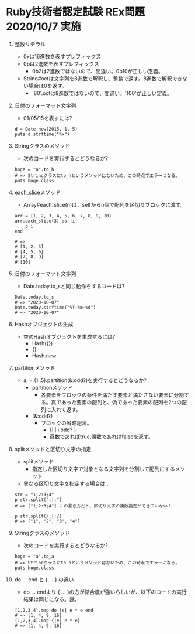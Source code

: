 # Ruby技術者認定試験 REx問題 2020/10/7 実施

1. 整数リテラル
    - 0xは16進数を表すプレフィックス
    - 0bは2進数を表すプレフィックス
        - 0b2は2進数ではないので、間違い。0b10が正しい定義。
    - String#octは文字列を8進数で解釈し、整数で返す。8進数で解釈できない場合は0を返す。
        - '80'.octは8進数ではないので、間違い。'100'が正しい定義。

1. 日付のフォーマット文字列
    - 01/05/15を表すには?
    ```
    d = Date.new(2015, 1, 5)
    puts d.strftime("%x")
    ```

1. Stringクラスのメソッド
    - 次のコードを実行するとどうなるか?
    ```
    hoge = "a".to_h
    # => Stringクラスにto_hというメソッドはないため、この時点でエラーになる。
    puts hoge.class
    ```

1. each_sliceメソッド
    - Array#each_slice(n)は、selfからn個で配列を区切りブロックに渡す。
    ```
    arr = [1, 2, 3, 4, 5, 6, 7, 8, 9, 10]
    arr.each_slice(3) do |i|
        p i
    end
    
    # =>
    # [1, 2, 3]
    # [4, 5, 6]
    # [7, 8, 9]
    # [10]
    ```

1. 日付のフォーマット文字列
    - Date.today.to_sと同じ動作をするコードは?
    ```
    Date.today.to_s
    # => "2020-10-07"
    Date.today.strftime("%Y-%m-%d")
    # => "2020-10-07"
    ```
   
1. Hashオブジェクトの生成
    - 空のHashオブジェクトを生成するには?
        - Hash({})
        - {}
        - Hash.new
        
1. partitionメソッド
    - a, = (1..5).partition(&:odd?)を実行するとどうなるか?
        - partitionメソッド
            - 各要素をブロックの条件を満たす要素と満たさない要素に分割する。真であった要素の配列と、偽であった要素の配列を2つの配列に入れて返す。
        - (&:odd?)
            - ブロックの省略記法。
                - {|i| i.odd? }
                - 奇数であればtrue,偶数であればfalseを返す。

1. splitメソッドと区切り文字の指定
    - splitメソッド
        - 指定した区切り文字で対象となる文字列を分割して配列にするメソッド
    - 異なる区切り文字を指定する場合は...
    ```
    str = "1;2:3;4"
    p str.split(";|:")
    # => ["1;2:3;4"] この書き方だと、区切り文字の複数指定ができていない！
    
    p str.split(/;|:/)
    # => ["1", "2", "3", "4"] 
    ```

1. Stringクラスのメソッド
    - 次のコードを実行するとどうなるか?
    ```
    hoge = "a".to_a
    # => Stringクラスにto_aというメソッドはないため、この時点でエラーになる。
    puts hoge.class
    ```

1. do ... end と { ... } の違い
    - do ... endより { ... }の方が結合度が強いらしいが、以下のコードの実行結果は同じになる。謎。
    ```
    [1,2,3,4].map do |e| e * e end
    # => [1, 4, 9, 16]
    [1,2,3,4].map {|e| e * e}
    # => [1, 4, 9, 16]
    ```
